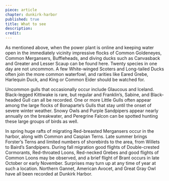 ```yaml
---
piece: article
chapter: dunkirk-harbor
published: true
title: What to see
description: 
credit: 
---
```

As mentioned above, when the power plant is online and keeping water open in the immediately vicinity impressive flocks of Common Goldeneyes, Common Mergansers, Buffleheads, and diving ducks such as Canvasback and Greater and Lesser Scaup can be found here. Twenty species in one day are not uncommon. A few White-winged Scoters and Long-tailed Ducks often join the more common waterfowl, and rarities like Eared Grebe, Harlequin Duck, and King or Common Eider should be watched for.

Uncommon gulls that occasionally occur include Glaucous and Iceland. Black-legged Kittiwake is rare, but regular and Franklin’s, Sabine, and Black-headed Gull can all be recorded. One or more Little Gulls often appear among the large flocks of Bonaparte’s Gulls that stay until the onset of severe winter weather. Snowy Owls and Purple Sandpipers appear nearly annually on the breakwater, and Peregrine Falcon can be spotted hunting these large groups of birds as well.

In spring huge rafts of migrating Red-breasted Mergansers occur in the harbor, along with Common and Caspian Terns. Late summer brings Forster’s Terns and limited numbers of shorebirds to the area, from Willets to Baird’s Sandpipers. During fall migration good flights of Double-crested Cormorants, Red-throated Loons, Red-necked Grebes and good flights of Common Loons may be observed, and a brief flight of Brant occurs in late October or early November. Surprises may turn up at any time of year at such a location. Northern Gannet, American Avocet, and Great Gray Owl have all been recorded at Dunkirk Harbor.